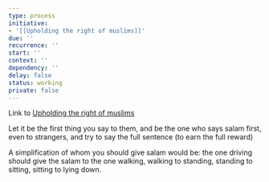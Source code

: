 ```yaml
---
type: process
initiative:
- '[[Upholding the right of muslims]]'
due: ''
recurrence: ''
start: ''
context: ''
dependency: ''
delay: false
status: working
private: false
---
```


Link to [Upholding the right of muslims](docs/sidebar1/Initiatives/worship/Upholding%20the%20right%20of%20muslims.md)

Let it be the first thing you say to them, and be the one who says salam first, even to strangers, and try to say the full sentence (to earn the full reward)

A simplification of whom you should give salam would be: the one driving should give the salam to the one walking, walking to standing, standing to sitting, sitting to lying down.

